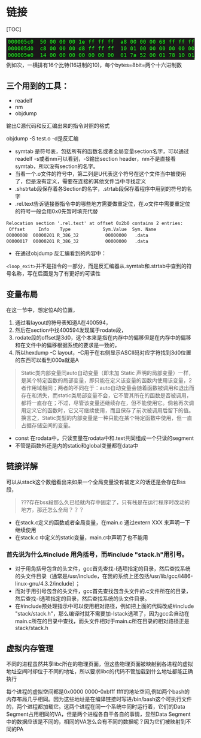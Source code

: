 # 链接

\[TOC\]

![](../.gitbook/assets/15230934160580.jpg) 例如次，一横排有16个比特\(16进制的10\)，每个bytes=8bit=两个十六进制数

## 三个用到的工具：

* readelf
* nm
* objdump

输出C源代码和反汇编出来的指令对照的格式

objdump -S test.o -d是反汇编

* symtab 是符号表，包括所有的函数名或者全局变量section名字，可以通过readelf -s或者nm可以看到，-S输出section header，nm不是直接看symtab，所以没有section的名字。
* 当看一个.o文件的符号中，第二列是U代表这个符号在这个文件当中被使用了，但是没有定义，需要在连接的其他文件当中寻找定义
* .shstrtab段保存着各Section的名字，.strtab段保存着程序中用到的符号的名字
* .rel.text告诉链接器指令中的哪些地方需要做重定位，在.o文件中需要重定位的符号一般会用0x0先暂时填充代替

```text
Relocation section '.rel.text' at offset 0x2b0 contains 2 entries:
 Offset     Info    Type            Sym.Value  Sym. Name
00000008  00000201 R_386_32          00000000   .data
00000017  00000201 R_386_32          00000000   .data
```

* 在通过objdump 反汇编看到的内容中：

`<loop_exit>`并不是指令的一部分，而是反汇编器从.symtab和.strtab中查到的符号名称，写在后面是为了有更好的可读性

## 变量布局

在这一节中，想定位A的位置，

1. 通过看layout的符号表知道A在400594，
2. 然后在section中找400594发现属于rodate段，
3. rodate段的offset是3d0，这个本来是指在内存中的偏移但是在内存中的偏移和在文件中的偏移根据系统的要求是一致的，
4. 所以hexdump -C layout，-C用于在右侧显示ASCII码对应字符找到3d0位置的东西可以看到000a就是A

> Static类内部变量同auto自动变量（即未加 Static 声明的局部变量）一样，是某个特定函数的局部变量，即只能在定义该变量的函数内使用该变量，2者作用域相同；两者的不同在于：auto自动变量会随着函数被调用和退出而存在和消失，而static类局部变量不会，它不管其所在的函数是否被调用，都将一直存在；不过，尽管该变量还继续存在，但不能使用它。倘若再次调用定义它的函数时，它又可继续使用，而且保存了前次被调用后留下的值。换言之，Static类型的内部变量是一种只能在某个特定函数中使用，但一直占据存储空间的变量。

* const 在rodata中，只读变量在rodata中和.text共同组成一个只读的segment
* 不管是函数外还是内的static和global变量都在data中

## 链接详解

可以从stack这个数组看出来如果一个全局变量没有被定义的话还是会存在Bss段，

> ???存在bss段那么久已经就内存中固定了，只有栈是在运行程序时改动的地方，那还怎么全局？？？

* 在stack.c定义的函数或者全局变量，在main.c 通过extern XXX 来声明一下继续使用
* 在stack.c 中定义的static变量，main.c中声明了也不能用

### 首先说为什么\#include 用角括号，而\#include "stack.h"用引号。

* 对于用角括号包含的头文件，gcc首先查找-I选项指定的目录，然后查找系统的头文件目录（通常是/usr/include，在我的系统上还包括/usr/lib/gcc/i486-linux-gnu/4.3.2/include）；
* 而对于用引号包含的头文件，gcc首先查找包含头文件的.c文件所在的目录，然后查找-I选项指定的目录，然后查找系统的头文件目录。
* 在\#include预处理指示中可以使用相对路径，例如把上面的代码改成\#include "stack/stack.h"，那么编译时就不需要加-Istack选项了，因为gcc会自动在main.c所在的目录中查找，而头文件相对于main.c所在目录的相对路径正是stack/stack.h

## 虚拟内存管理

不同的进程虽然共享libc所在的物理页面，但这些物理页面被映射到各进程的虚拟地址空间时却位于不同的地址，所以要求libc的代码不管加载到什么地址都能正确执行

每个进程的虚拟空间都是0x0000 0000-0xbfff ffff的地址空间,例如两个bash的内存布局几乎相同。因为这些地址是在编译链接时写进/bin/bash这个可执行文件的，两个进程都加载它。这两个进程在同一个系统中同时运行着，它们的Data Segment占用相同的VA，但是两个进程各自干各自的事情，显然Data Segment中的数据应该是不同的，相同的VA怎么会有不同的数据呢？因为它们被映射到不同的PA

